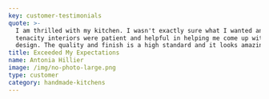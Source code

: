 ```yaml
---
key: customer-testimonials
quote: >-
  I am thrilled with my kitchen. I wasn't exactly sure what I wanted and
  tenacity interiors were patient and helpful in helping me come up with the
  design. The quality and finish is a high standard and it looks amazing.
title: Exceeded My Expectations
name: Antonia Hillier
image: /img/no-photo-large.png
type: customer
category: handmade-kitchens
---
```


